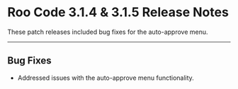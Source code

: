 # Roo Code 3.1.4 & 3.1.5 Release Notes

These patch releases included bug fixes for the auto-approve menu.

---

## Bug Fixes

*   Addressed issues with the auto-approve menu functionality.